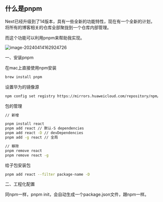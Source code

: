 ## 什么是pnpm

Next已经升级到了14版本，具有一些全新的功能特性，现在有一个全新的计划，将所有的博客相关的仓库全部聚拢到一个仓库内部管理。

而这个功能可以利用pnpm来帮助我实现。

![image-20240414162924726](https://src.wuh.site/2024-04/2024-04-14-082928.png)

一、安装pnpm

在mac上直接使用npm安装

```bash
brew install pnpm
```



设置华为的镜像源

```bash
npm config set registry https://mirrors.huaweicloud.com/repository/npm/
```



包的管理

```bash
// 新增

pnpm install react
pnpm add react // 默认-S dependencies
pnpm add react -D // devDependencies
pnpm add -g react // 全局

// 移除
pnpm remove react
pnpm remove react -g
```



给子包安装包

```bash
pnpm add react --filter package-name -D
```





二、工程化配置

同npm一样，pnpm init，会自动生成一个package.json文件，跟npm一样。
